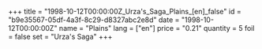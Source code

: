 +++
title = "1998-10-12T00:00:00Z_Urza's_Saga_Plains_[en]_false"
id = "b9e35567-05df-4a3f-8c29-d8327abc2e8d"
date = "1998-10-12T00:00:00Z"
name = "Plains"
lang = ["en"]
price = "0.21"
quantity = 5
foil = false
set = "Urza's Saga"
+++
